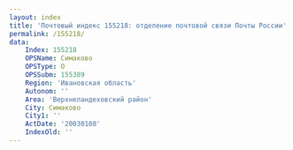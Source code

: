 ```yaml
---
layout: index
title: 'Почтовый индекс 155218: отделение почтовой связи Почты России'
permalink: /155218/
data:
    Index: 155218
    OPSName: Симаково
    OPSType: О
    OPSSubm: 155389
    Region: 'Ивановская область'
    Autonom: ''
    Area: 'Верхнеландеховский район'
    City: Симаково
    City1: ''
    ActDate: '20030108'
    IndexOld: ''
---
```

